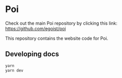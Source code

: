 # Poi

Check out the main Poi repository by clicking this link: https://github.com/egoist/poi

This repository contains the website code for Poi.

## Developing docs

```bash
yarn 
yarn dev
```
